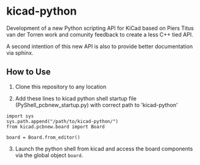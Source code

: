# kicad-python
Development of a new Python scripting API for KiCad
based on Piers Titus van der Torren work and comunity
feedback to create a less C++ tied API.

A second intention of this new API is also to provide
better documentation via sphinx.

## How to Use

1. Clone this repository to any location

2. Add these lines to kicad python shell startup file
   (PyShell_pcbnew_startup.py) with correct path to 'kicad-python'

```
import sys
sys.path.append("/path/to/kicad-python/")
from kicad.pcbnew.board import Board

board = Board.from_editor()
```

3. Launch the python shell from kicad and access the board components
   via the global object `board`.

